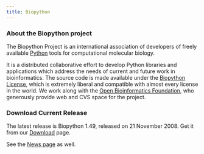 ```yaml
---
title: Biopython
---
```


### About the Biopython project

The Biopython Project is an international association of developers of
freely available [Python](http://www.python.org) tools for computational
molecular biology.

It is a distributed collaborative effort to develop Python libraries and
applications which address the needs of current and future work in
bioinformatics. The source code is made available under the [Biopython
License](http://www.biopython.org/DIST/LICENSE), which is extremely
liberal and compatible with almost every license in the world. We work
along with the [Open Bioinformatics Foundation](http://open-bio.org),
who generously provide web and CVS space for the project.

### Download Current Release

The latest release is Biopython 1.49, released on 21 November 2008. Get
it from our [Download](Download "wikilink") page.

See the [News page](News "wikilink") as well.

